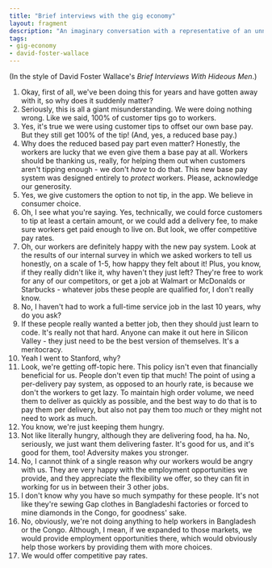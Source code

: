 ```yaml
---
title: "Brief interviews with the gig economy"
layout: fragment
description: "An imaginary conversation with a representative of an unnamed gig economy company."
tags:
- gig-economy
- david-foster-wallace
---
```


(In the style of David Foster Wallace's _Brief Interviews With Hideous Men_.)

1. Okay, first of all, we've been doing this for years and have gotten away with it, so why does it suddenly matter?
2. Seriously, this is all a giant misunderstanding. We were doing nothing wrong. Like we said, 100% of customer tips go to workers.
3. Yes, it's true we were using customer tips to offset our own base pay. But they still get 100% of the tip! (And, yes, a reduced base pay.)
4. Why does the reduced based pay part even matter? Honestly, the workers are lucky that we even give them a base pay at all. Workers should be thanking us, really, for helping them out when customers aren't tipping enough - we don't _have_ to do that. This new base pay system was designed entirely to _protect_ workers. Please, acknowledge our generosity.
5. Yes, we give customers the option to not tip, in the app. We believe in consumer choice.
6. Oh, I see what you're saying. Yes, technically, we could force customers to tip at least a certain amount, or we could add a delivery fee, to make sure workers get paid enough to live on. But look, we offer competitive pay rates.
7. Oh, our workers are definitely happy with the new pay system. Look at the results of our internal survey in which we asked workers to tell us honestly, on a scale of 1-5, how happy they felt about it! Plus, you know, if they really didn't like it, why haven't they just left? They're free to work for any of our competitors, or get a job at Walmart or McDonalds or Starbucks - whatever jobs these people are qualified for, I don't really know.
8. No, I haven't had to work a full-time service job in the last 10 years, why do you ask?
9. If these people really wanted a better job, then they should just learn to code. It's really not that hard. Anyone can make it out here in Silicon Valley - they just need to be the best version of themselves. It's a meritocracy.
10. Yeah I went to Stanford, why?
11. Look, we're getting off-topic here. This policy isn't even that financially beneficial for us. People don't even tip that much! The point of using a per-delivery pay system, as opposed to an hourly rate, is because we don't the workers to get lazy. To maintain high order volume, we need them to deliver as quickly as possible, and the best way to do that is to pay them per delivery, but also not pay them too _much_ or they might not need to work as much.
12. You know, we're just keeping them hungry.
13. Not like literally hungry, although they are delivering food, ha ha. No, seriously, we just want them delivering faster. It's good for us, and it's good for them, too! Adversity makes you stronger.
14. No, I cannot think of a single reason why our workers would be angry with us. They are very happy with the employment opportunities we provide, and they appreciate the flexibility we offer, so they can fit in working for us in between their 3 other jobs.
15. I don't know why you have so much sympathy for these people. It's not like they're sewing Gap clothes in Bangladeshi factories or forced to mine diamonds in the Congo, for goodness' sake.
16. No, obviously, we're not doing anything to help workers in Bangladesh or the Congo. Although, I mean, if we expanded to those markets, we would provide employment opportunities there, which would obviously help those workers by providing them with more choices.
17. We would offer competitive pay rates.
